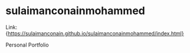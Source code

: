 # sulaimanconainmohammed

Link: {https://sulaimanconain.github.io/sulaimanconainmohammed/index.html}

Personal Portfolio

